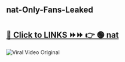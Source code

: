 
 ## nat-Only-Fans-Leaked

# <h2><a href="https://clipsfans.com/nat&ref=git">🔗 Click to LINKS ⏩⏩ 👉 🟢 nat </a></h2>

<a href="https://clipsfans.com/nat&ref=git" rel="nofollow" data-target="animated-image.originalLink"><img src="https://i.ibb.co.com/xMMVF88/686577567.gif" alt="Viral Video Original" style="max-width: 100%; display: inline-block;" data-target="animated-image.originalImage"></a>
